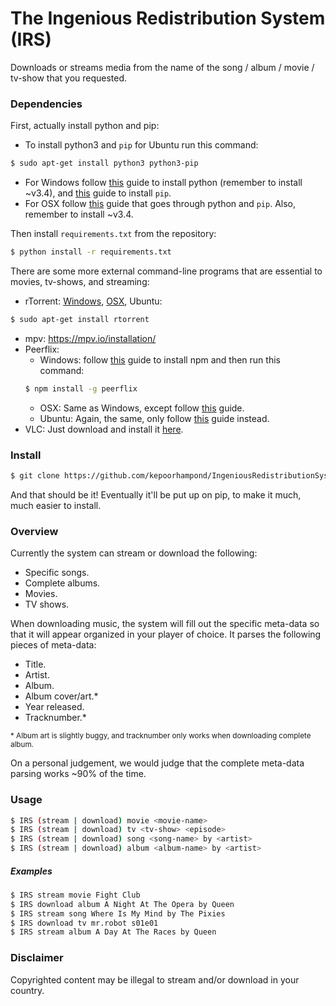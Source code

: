 # The Ingenious Redistribution System (IRS)

Downloads or streams media from the name of the song / album / movie / tv-show that you requested.

### Dependencies

First, actually install python and pip:
 - To install python3 and `pip` for Ubuntu run this command:

 ```bash
 $ sudo apt-get install python3 python3-pip
 ```
 - For Windows follow [this](http://www.howtogeek.com/197947/how-to-install-python-on-windows/) guide to install python (remember to install ~v3.4), and [this](https://pip.pypa.io/en/latest/installing/) guide to install `pip`.
 - For OSX follow [this](http://docs.python-guide.org/en/latest/starting/install/osx/) guide that goes through python and `pip`. Also, remember to install ~v3.4.

Then install `requirements.txt` from the repository:
```bash
$ python install -r requirements.txt
```

There are some more external command-line programs that are essential to movies, tv-shows, and streaming:
 - rTorrent: [Windows](https://rtwi.jmk.hu/wiki/rTorrentOnWindows), [OSX](http://macappstore.org/rtorrent/), Ubuntu:
 ```bash
 $ sudo apt-get install rtorrent
 ```
 - mpv: https://mpv.io/installation/
 - Peerflix:
   - Windows: follow [this](http://blog.teamtreehouse.com/install-node-js-npm-windows) guide to install npm and then run this command:
   ```bash
   $ npm install -g peerflix
   ```
   - OSX: Same as Windows, except follow [this](http://blog.teamtreehouse.com/install-node-js-npm-mac) guide.
   - Ubuntu: Again, the same, only follow [this](http://blog.teamtreehouse.com/install-node-js-npm-linux) guide instead.
 - VLC: Just download and install it [here](http://www.videolan.org/vlc/index.html).

### Install

```bash
$ git clone https://github.com/kepoorhampond/IngeniousRedistributionSystem.git
```
And that should be it! Eventually it'll be put up on pip, to make it much, much easier to install.

### Overview

Currently the system can stream or download the following:
 - Specific songs.
 - Complete albums.
 - Movies.
 - TV shows.

When downloading music, the system will fill out the specific meta-data so that it will appear organized in your player of choice. It parses the following pieces of meta-data:
 - Title.
 - Artist.
 - Album.
 - Album cover/art.*
 - Year released.
 - Tracknumber.*

<sup>\* Album art is slightly buggy, and tracknumber only works when downloading complete album.<sup>

On a personal judgement, we would judge that the complete meta-data parsing works ~90% of the time.

### Usage
```bash
$ IRS (stream | download) movie <movie-name>
$ IRS (stream | download) tv <tv-show> <episode>
$ IRS (stream | download) song <song-name> by <artist>
$ IRS (stream | download) album <album-name> by <artist>
```

##### Examples
```bash
$ IRS stream movie Fight Club
$ IRS download album A Night At The Opera by Queen
$ IRS stream song Where Is My Mind by The Pixies
$ IRS download tv mr.robot s01e01
$ IRS stream album A Day At The Races by Queen
```
### Disclaimer
Copyrighted content may be illegal to stream and/or download in your country.
